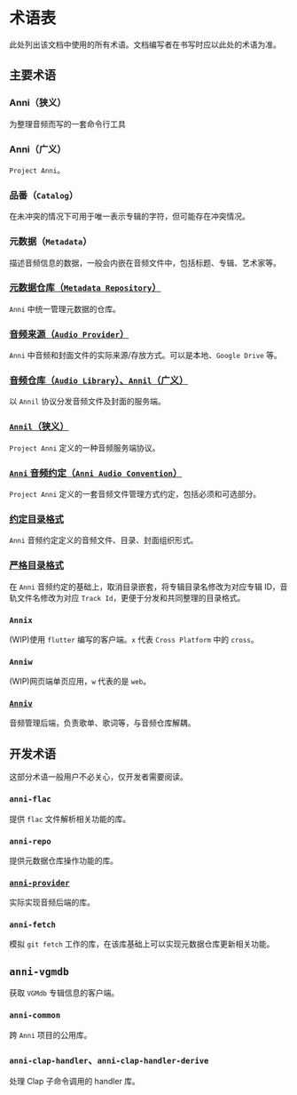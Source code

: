 # 术语表

此处列出该文档中使用的所有术语。文档编写者在书写时应以此处的术语为准。

## 主要术语

### Anni（狭义）

为整理音频而写的一套命令行工具

### Anni（广义）

`Project Anni`。

### 品番（`Catalog`）

在未冲突的情况下可用于唯一表示专辑的字符，但可能存在冲突情况。

### 元数据（`Metadata`）

描述音频信息的数据，一般会内嵌在音频文件中，包括标题、专辑、艺术家等。

### [元数据仓库（`Metadata Repository`）](../02.metadata-repository/00.readme.md)

`Anni` 中统一管理元数据的仓库。

### [音频来源（`Audio Provider`）](../04.audio-provider/00.readme.md)

`Anni` 中音频和封面文件的实际来源/存放方式。可以是本地、`Google Drive` 等。

### [音频仓库（`Audio Library`）、`Annil`（广义）](../05.audio-library/02.implements.md)

以 `Annil` 协议分发音频文件及封面的服务端。

### [`Annil`（狭义）](../05.audio-library/01.protocol.md)

`Project Anni` 定义的一种音频服务端协议。

### [`Anni` 音频约定（`Anni Audio Convention`）](../01.audio-convention/00.readme.md)

`Project Anni` 定义的一套音频文件管理方式约定，包括必须和可选部分。

### [约定目录格式](../01.audio-convention/08.directory.md)

`Anni` 音频约定定义的音频文件、目录、封面组织形式。

### [严格目录格式](../01.audio-convention/09.directory-strict.md)

在 `Anni` 音频约定的基础上，取消目录嵌套，将专辑目录名修改为对应专辑 ID，音轨文件名修改为对应 `Track Id`，更便于分发和共同整理的目录格式。

### `Annix`

(WIP)使用 `flutter` 编写的客户端。`x` 代表 `Cross Platform` 中的 `cross`。

### `Anniw`

(WIP)网页端单页应用，`w` 代表的是 `web`。

### [`Anniv`](../06.anniv/00.readme.md)

音频管理后端，负责歌单、歌词等，与音频仓库解耦。

## 开发术语

这部分术语一般用户不必关心，仅开发者需要阅读。

### `anni-flac`

提供 `flac` 文件解析相关功能的库。

### `anni-repo`

提供元数据仓库操作功能的库。

### [`anni-provider`](../04.audio-provider/01.trait.md)

实际实现音频后端的库。

### `anni-fetch`

模拟 `git fetch` 工作的库，在该库基础上可以实现元数据仓库更新相关功能。

## `anni-vgmdb`

获取 `VGMdb` 专辑信息的客户端。

### `anni-common`

跨 `Anni` 项目的公用库。

### `anni-clap-handler`、`anni-clap-handler-derive`

处理 Clap 子命令调用的 handler 库。
